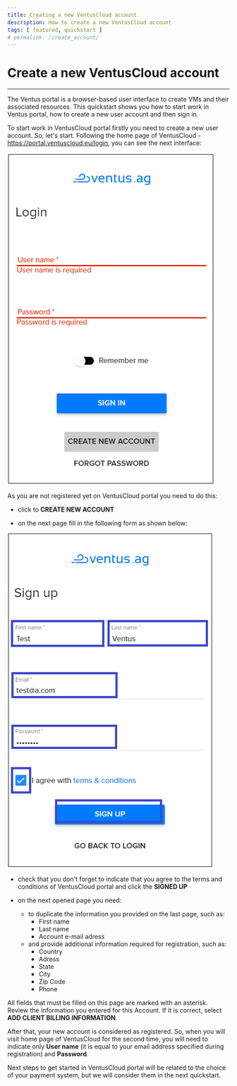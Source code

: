 ```yaml
---
title: Creating a new VentusCloud account
description: How to create a new VentusCloud account
tags: [ featured, quickstart ]
# permalink: /create_account/
---
```

# Create a new VentusCloud account
---

The Ventus portal is a browser-based user interface to create VMs and their associated resources. This quickstart shows you how to start work in Ventus portal, how to create a new user account and then sign in.

To start work in VentusCloud portal firstly you need to create a new user account. So, let's start.
Following the home page of VentusCloud  - <https://portal.ventuscloud.eu/login>, you can see the next interface:  

![](../../assets/img/create_account/1ac.PNG)

As you are not registered yet on VentusCloud portal you need to do this:

* click to **CREATE NEW ACCOUNT** 

* on the next page fill in the following form as shown below:  

![](../../assets/img/create_account/2ac.PNG)  

* check that you don't forget to indicate that you agree to the terms and conditions of VentusCloud portal and click the **SIGNED UP**

* on the next opened page you need: 
    * to duplicate the information you provided on the last page, such as: 
        - First name
        - Last name
        - Account e-mail adress
    * and provide additional information required for registration, such as:
        - Country
        - Adress
        - State
        - City
        - Zip Code
        - Phone

All fields that must be filled on this page are marked with an asterisk. Review the information you entered for this Account. If it is correct, select **ADD CLIENT BILLING INFORMATION**. 

After that, your new account is considered as registered. So, when you will visit home page of VentusCloud for the second time, you will need to indicate only **User name** (it is equal to your email address specified during registration) and **Password**. 

Next steps to get started in VentusCloud portal will be related to the choice of your payment system, but we will consider them in the next quickstart.    







